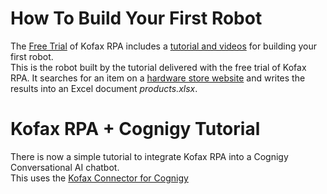 # How To Build Your First Robot
The [Free Trial](https://www.kofax.com/Products/rpa/rpa-free-trial?crmCampaignID=CMP-14645-N3B9L9) of Kofax RPA includes a [tutorial and videos](https://www.kofax.com/Learn/Videos/kofax-rpa-tutorials) for building your first robot.  
This is the robot built by the tutorial delivered with the free trial of Kofax RPA. It searches for an item on a [hardware store website](http://class.kofax.com/hardyhardware) and writes the results into an Excel document *products.xlsx*.  
# Kofax RPA + Cognigy Tutorial
There is now a simple tutorial to integrate Kofax RPA into a Cognigy Conversational AI chatbot.  
This uses the [Kofax Connector for Cognigy](https://github.com/Cognigy/CustomModules/releases/tag/kofax120)

